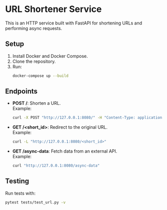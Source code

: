 # URL Shortener Service

This is an HTTP service built with FastAPI for shortening URLs and performing async requests.

## Setup

1. Install Docker and Docker Compose.
2. Clone the repository.
3. Run:
   ```bash
   docker-compose up --build
   ```

## Endpoints

- **POST /**: Shorten a URL.  
  Example:
  ```bash
  curl -X POST "http://127.0.0.1:8080/" -H "Content-Type: application/json" -d '{"url": "http://example.com"}'
  ```

- **GET /<short_id>**: Redirect to the original URL.  
  Example:
  ```bash
  curl -L "http://127.0.0.1:8080/<short_id>"
  ```

- **GET /async-data**: Fetch data from an external API.  
  Example:
  ```bash
  curl "http://127.0.0.1:8080/async-data"
  ```

## Testing

Run tests with:
```bash
pytest tests/test_url.py -v
```